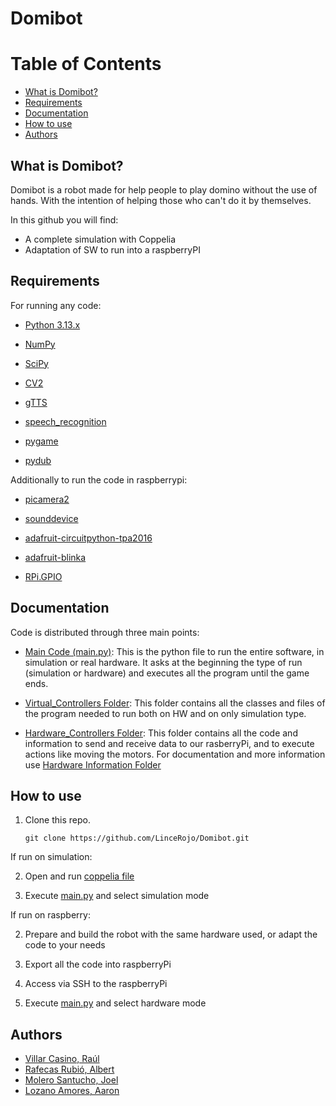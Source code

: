 # Domibot

# Table of Contents
   * [What is Domibot?](#what-is-domibot)
   * [Requirements](#requirements)
   * [Documentation](#documentation)
   * [How to use](#how-to-use)
   * [Authors](#authors)

## What is Domibot?

Domibot is a robot made for help people to play domino without the use of hands. With the intention of helping those who can't do it by themselves.

In this github you will find:
- A complete simulation with Coppelia
- Adaptation of SW to run into a raspberryPI

## Requirements

For running any code:

  - [Python 3.13.x](https://www.python.org/)
     
  - [NumPy](https://numpy.org/)
     
  - [SciPy](https://scipy.org/)

  - [CV2](https://opencv.org/)

  - [gTTS](https://pypi.org/project/gTTS/)

  - [speech\_recognition](https://pypi.org/project/SpeechRecognition/)

  - [pygame](https://www.google.com/search?q=https://www.pygame.org/wiki/About)

  - [pydub](https://pypi.org/project/pydub/)

Additionally to run the code in raspberrypi:

  - [picamera2](https://pypi.org/project/picamera2/)

  - [sounddevice](https://python-sounddevice.readthedocs.io/en/latest/)

  - [adafruit-circuitpython-tpa2016](https://pypi.org/project/adafruit-circuitpython-tpa2016/)

  - [adafruit-blinka](https://pypi.org/project/Adafruit-Blinka/)

  - [RPi.GPIO](https://pypi.org/project/RPi.GPIO/)

## Documentation

Code is distributed through three main points:

- [Main Code (main.py)](./main.py):
 This is the python file to run the entire software, in simulation or real hardware.
 It asks at the beginning the type of run (simulation or hardware) and executes all the program until the game ends.

- [Virtual_Controllers Folder](./Virtual_Controllers/):
 This folder contains all the classes and files of the program needed to run both on HW and on only simulation type.

- [Hardware_Controllers Folder](./Hardware_Controllers/):
 This folder contains all the code and information to send and receive data to our rasberryPi, and to execute actions like moving the motors. 
 For documentation and more information use [Hardware Information Folder](./Hardware_Information/)

## How to use

1. Clone this repo.

   ```terminal
   git clone https://github.com/LinceRojo/Domibot.git
   ```

If run on simulation:

2. Open and run [coppelia file](./Coppelia/Domibot.ttt)

3. Execute [main.py](./main.py) and select simulation mode

If run on raspberry:

2. Prepare and build the robot with the same hardware used, or adapt the code to your needs

3. Export all the code into raspberryPi

4. Access via SSH to the raspberryPi

5. Execute [main.py](./main.py) and select hardware mode 

## Authors

- [Villar Casino, Raúl](https://github.com/LinceRojo)
- [Rafecas Rubió, Albert](https://github.com/bertRR)
- [Molero Santucho, Joel](https://github.com/joel-molero)
- [Lozano Amores, Aaron](https://github.com/AaronLozanoAmores)
